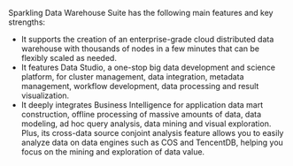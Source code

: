[//]: # (chinagitpath:XXXXX)

Sparkling Data Warehouse Suite has the following main features and key strengths:
- It supports the creation of an enterprise-grade cloud distributed data warehouse with thousands of nodes in a few minutes that can be flexibly scaled as needed.
- It features Data Studio, a one-stop big data development and science platform, for cluster management, data integration, metadata management, workflow development, data processing and result visualization.
- It deeply integrates Business Intelligence for application data mart construction, offline processing of massive amounts of data, data modeling, ad hoc query analysis, data mining and visual exploration. Plus, its cross-data source conjoint analysis feature allows you to easily analyze data on data engines such as COS and TencentDB, helping you focus on the mining and exploration of data value.


